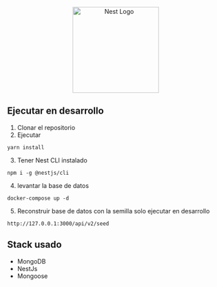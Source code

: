 <p align="center">
  <a href="http://nestjs.com/" target="blank"><img src="https://nestjs.com/img/logo-small.svg" width="200" alt="Nest Logo" /></a>
</p>

## Ejecutar en desarrollo

1. Clonar el repositorio
2. Ejecutar
```
yarn install
```
3. Tener Nest CLI instalado
```
npm i -g @nestjs/cli
```
4. levantar la base de datos 
```
docker-compose up -d
```
5. Reconstruir base de datos con la semilla solo ejecutar en desarrollo
```
http://127.0.0.1:3000/api/v2/seed
```
## Stack usado 
* MongoDB
* NestJs
* Mongoose
